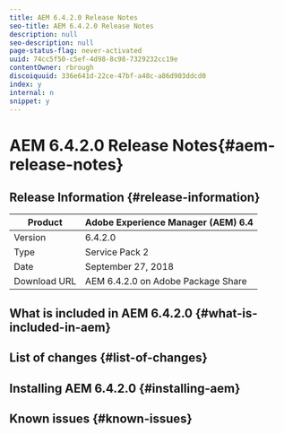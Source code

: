```yaml
---
title: AEM 6.4.2.0 Release Notes
seo-title: AEM 6.4.2.0 Release Notes
description: null
seo-description: null
page-status-flag: never-activated
uuid: 74cc5f50-c5ef-4d98-8c98-7329232cc19e
contentOwner: rbrough
discoiquuid: 336e641d-22ce-47bf-a48c-a86d903ddcd0
index: y
internal: n
snippet: y
---
```


# AEM 6.4.2.0 Release Notes{#aem-release-notes}

## Release Information {#release-information}

| Product |**Adobe Experience Manager (AEM) 6.4** |
|---|---|
| Version |6.4.2.0 |
| Type |Service Pack 2 |
| Date |September 27, 2018 |
| Download URL |AEM 6.4.2.0 on Adobe Package Share |

<!--
Comment Type: annotation
Last Modified By: rbrough
Last Modified Date: 2018-08-22T11:46:33.410-0400
Add link to "AEM 6.4.2.0 on Adobe Package Share"
-->

## What is included in AEM 6.4.2.0 {#what-is-included-in-aem}

## List of changes {#list-of-changes}

## Installing AEM 6.4.2.0 {#installing-aem}

## Known issues {#known-issues}


